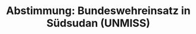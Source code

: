 ---
abstimmung:
  abstimmung: 2
  bundestagssitzung: 22
  datum: 18. März 2022
  legislaturperiode: 20
categories:
- Todo
data:
- title: Abstimmungsergebnis 20220318_2.pdf
  url: /res/2025-btw/abstimmungsergebnisse/20220318_2.pdf
- title: Abstimmungsergebnis 20220318_2_xls.xlsx
  url: /res/2025-btw/abstimmungsergebnisse/20220318_2_xls.xlsx
- title: Abstimmungsergebnis 20220318_2_xls.csv
  url: /res/2025-btw/abstimmungsergebnisse_csv/20220318_2_xls.csv
documents:
- local: /res/2025-btw/drucksachen/2000631.pdf
  summary: '### Antrag der Bundesregierung: Fortsetzung der Beteiligung deutscher
    Streitkräfte an der UNMISS


    Der Antrag der Bundesregierung befürwortet die Fortsetzung des Einsatzes deutscher
    Streitkräfte in der UNMISS-Mission im Südsudan bis März 2023.  Er umfasst die
    Bereitstellung von Personal, Ausrüstung und Ausbildungsunterstützung für die Mission.



    **Kernpunkte und Ziele:**


    * Fortsetzung der Beteiligung deutscher Streitkräfte an UNMISS

    * Unterstützung der Friedensmission der Vereinten Nationen im Südsudan

    * Schutz von Zivilpersonen

    * Unterstützung humanitärer Hilfe

    * Beitrag zur Umsetzung des Friedensabkommens

    * Menschenrechtsbeobachtung'
  title: Drucksache 20/631
  url: https://dserver.bundestag.de/btd/20/006/2000631.pdf
- local: /res/2025-btw/drucksachen/2001053.pdf
  summary: '### Beschlussempfehlung und Bericht des Auswärtigen Ausschusses zum Antrag
    der Bundesregierung


    Der Ausschuss empfiehlt die Fortsetzung der Beteiligung deutscher Streitkräfte
    an der UNMISS-Mission im Südsudan bis März 2023.  **Kernpunkte und Ziele:**  Fortsetzung
    der Unterstützung der friedlichen Entwicklung und Stabilisierung Südsudans, Unterstützung
    humanitärer Hilfe, Umsetzung des Friedensabkommens von 2018, Schutz von Zivilpersonen,
    Beobachtung und Untersuchung von Menschenrechtsverletzungen.

    '
  title: Drucksache 20/1053
  url: https://dserver.bundestag.de/btd/20/010/2001053.pdf
ergebnis:
  AfD:
    enthaltung: 4
    gesamt: 80
    ja: 58
    nein: 8
    nichtabgegeben: 10
    ungueltig: 0
  Bündnis 90/Die Grünen:
    enthaltung: 0
    gesamt: 118
    ja: 103
    nein: 1
    nichtabgegeben: 14
    ungueltig: 0
  CDU/CSU:
    enthaltung: 0
    gesamt: 196
    ja: 161
    nein: 0
    nichtabgegeben: 35
    ungueltig: 0
  Die Linke:
    enthaltung: 0
    gesamt: 39
    ja: 0
    nein: 33
    nichtabgegeben: 6
    ungueltig: 0
  FDP:
    enthaltung: 1
    gesamt: 92
    ja: 79
    nein: 0
    nichtabgegeben: 12
    ungueltig: 0
  Fraktionslos:
    enthaltung: 0
    gesamt: 4
    ja: 1
    nein: 0
    nichtabgegeben: 3
    ungueltig: 0
  SPD:
    enthaltung: 0
    gesamt: 205
    ja: 179
    nein: 0
    nichtabgegeben: 26
    ungueltig: 0
layout: abstimmung
links:
- title: Link zu bundestag.de
  url: https://www.bundestag.de/parlament/plenum/abstimmung/abstimmung?id=766
preview: 'Deutscher Bundestag


  22. Sitzung des Deutschen Bundestages

  am Freitag, 18. März 2022


  Endgültiges Ergebnis der Namentlichen Abstimmung Nr. 2


  Beschlussempfehlung des Auswärtigen Ausschusses (3. Ausschuss)

  zu dem Antrag der Bundesregierung

  Drs. 20/631und 20/1053'
tags:
- Todo
title: 'Abstimmung: Bundeswehreinsatz in Südsudan (UNMISS)'
---